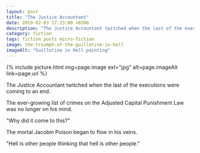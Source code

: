 ```yaml
---
layout: post
title: "The Justice Accountant"
date: 2019-02-03 17:23:00 +0200
description: "The Justice Accountant twitched when the last of the executions were coming to an end."
category: fiction
tags: fiction posts micro-fiction
image: the-triumph-of-the-guillotine-in-hell
imageAlt: "Guillotine in Hell painting"
---
```


{% include picture.html img=page.image ext="jpg" alt=page.imageAlt link=page.url %}

The Justice Accountant twitched when the last of the executions were coming to an end.

The ever-growing list of crimes on the Adjusted Capital Punishment Law was no longer on his mind.

"Why did it come to this?"

The mortal Jacobin Poison began to flow in his veins.

"Hell is other people thinking that hell is other people."

